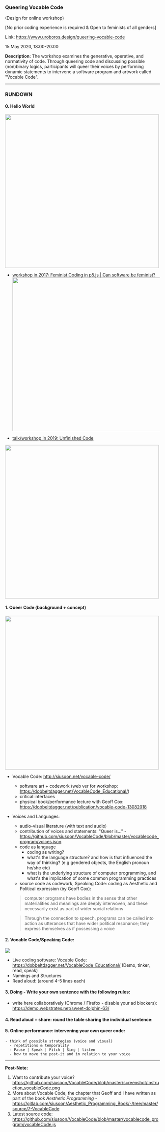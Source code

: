 ### Queering Vocable Code
(Design for online workshop)

[No prior coding experience is required & Open to feminists of all genders]

Link: https://www.uroboros.design/queering-vocable-code

15 May 2020, 18:00-20:00

**Description:** The workshop examines the generative, operative, and normativity of code. Through queering code and discussing possible (non)binary logics, participants will queer their voices by performing dynamic statements to intervene a software program and artwork called "Vocable Code".

---
### RUNDOWN

#### **0. Hello World**
<img src="https://nag.iap.de/gen/anonymous-hello_world@May_13_15.03.54_2020.jpg" width="500">

- [workshop in 2017: Feminist Coding in p5.js | Can software be feminist?](https://notnull.andersvisti.dk/workshop/feminist-coding-p5js-can-software-be-feminist) <img src="http://aestheticprogramming.siusoon.net/wp-content/uploads/2017/11/coding-768x576.jpg" width="500">

- [talk/workshop in 2019: Unfinished Code](http://stwst48x5.stwst.at/en/unfinished_code) 
<img src="https://live.staticflickr.com/65535/48784844202_80c8d5118d.jpg" width="500">

#### **1. Queer Code** (background + concept)

<img src="https://live.staticflickr.com/65535/47887642581_b39ae2b523_c.jpg" width="500">

  - Vocable Code: http://siusoon.net/vocable-code/
    - software art + codework (web ver for workshop: https://dobbeltdagger.net/VocableCode_Educational/)
    - critical interfaces
    - physical book/performance lecture with Geoff Cox: https://dobbeltdagger.net/publication/vocable-code-13082018

  - Voices and Languages:
    - audio-visual literature (with text and audio)
    - contribution of voices and statements: "Queer is..."
          - https://github.com/siusoon/VocableCode/blob/master/vocablecode_program/voices.json
    - code as language
      - coding as writing?
      - what's the language structure? and how is that influenced the way of thinking? (e.g gendered objects, the English pronoun he/she etc)
      - what is the underlying structure of computer programming, and what's the implication of some common programming practices
    - source code as codework, Speaking Code: coding as Aesthetic and Political expression (by Geoff Cox):

    > computer programs have bodies in the sense that other materialities and meanings are deeply interwoven, and these necessarily exist as part of wider social relations

    > Through the connection to speech, programs can be called into action as utterances that have wider political resonance; they express themselves as if possessing a voice

#### **2. Vocable Code/Speaking Code:**

![](https://live.staticflickr.com/1793/43171936935_185023f718.jpg)

  - Live coding software: Vocable Code: https://dobbeltdagger.net/VocableCode_Educational/ (Demo, tinker, read, speak)
  - Namings and Structures
  - Read aloud: (around 4-5 lines each)

#### **3. Doing - Write your own sentence with the following rules:**
  - write here collaboratively (Chrome / Firefox - disable your ad blockers): https://demo.webstrates.net/sweet-dolphin-63/

#### **4. Read aloud + share**: round the table sharing the individual sentence:

#### **5. Online performance:** intervening your own queer code:
    - think of possible strategies (voice and visual)
      - repetitions & temporality
      - Pause | Speak | Pitch | Sing | listen
      - how to move the post-it and in relation to your voice

---
**Post-Note:**
1. Want to contribute your voice? https://github.com/siusoon/VocableCode/blob/master/screenshot/instruction_vocableCode.png
2. More about Vocable Code, the chapter that Geoff and I have written as part of the book *Aesthetic Programming* - https://gitlab.com/siusoon/Aesthetic_Programming_Book/-/tree/master/source/7-VocableCode
3. Latest source code: https://github.com/siusoon/VocableCode/blob/master/vocablecode_program/vocableCode.js
